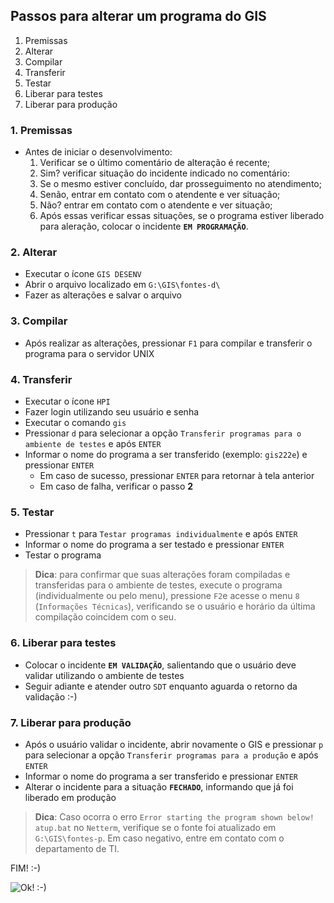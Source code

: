 ## Passos para alterar um programa do GIS

1. Premissas
2. Alterar
3. Compilar
4. Transferir
5. Testar
6. Liberar para testes
7. Liberar para produção

### 1. Premissas
- Antes de iniciar o desenvolvimento:
  1. Verificar se o último comentário de alteração é recente;
  2. Sim? verificar situação do incidente indicado no comentário:
    1. Se o mesmo estiver concluído, dar prosseguimento no atendimento;
    2. Senão, entrar em contato com o atendente e ver situação;
  3. Não? entrar em contato com o atendente e ver situação;
  4. Após essas verificar essas situações, se o programa estiver liberado para aleração, colocar o incidente **`EM PROGRAMAÇÃO`**.

### 2. Alterar
- Executar o ícone `GIS DESENV`
- Abrir o arquivo localizado em `G:\GIS\fontes-d\`
- Fazer as alterações e salvar o arquivo

### 3. Compilar
- Após realizar as alterações, pressionar `F1` para compilar e transferir o programa para o servidor UNIX

### 4. Transferir
- Executar o ícone `HPI`
- Fazer login utilizando seu usuário e senha
- Executar o comando `gis`
- Pressionar `d` para selecionar a opção `Transferir programas para o ambiente de testes` e após `ENTER`
- Informar o nome do programa a ser transferido (exemplo: `gis222e`) e pressionar `ENTER`
  - Em caso de sucesso, pressionar `ENTER` para retornar à tela anterior
  - Em caso de falha, verificar o passo **2**

### 5. Testar
- Pressionar `t` para `Testar programas individualmente` e após `ENTER`
- Informar o nome do programa a ser testado e pressionar `ENTER`
- Testar o programa

> **Dica**: para confirmar que suas alterações foram compiladas e transferidas para o ambiente de testes, execute o programa (individualmente ou pelo menu), pressione `F2`e acesse o menu `8` (`Informações Técnicas`), verificando se o usuário e horário da última compilação coincidem com o seu.

### 6. Liberar para testes
- Colocar o incidente **`EM VALIDAÇÃO`**, salientando que o usuário deve validar utilizando o ambiente de testes
- Seguir adiante e atender outro `SDT` enquanto aguarda o retorno da validação :-)

### 7. Liberar para produção
- Após o usuário validar o incidente, abrir novamente o GIS e pressionar `p` para selecionar a opção `Transferir programas para a produção` e após `ENTER`
- Informar o nome do programa a ser transferido e pressionar `ENTER`
- Alterar o incidente para a situação **`FECHADO`**, informando que já foi liberado em produção

> **Dica**: Caso ocorra o erro `Error starting the program shown below! atup.bat` no `Netterm`, verifique se o fonte foi atualizado em `G:\GIS\fontes-p`. Em caso negativo, entre em contato com o departamento de TI.

FIM! :-)

![Ok! :-)](http://myreactiongifs.com/gifs/thumbsupcomputerkid.gif)
